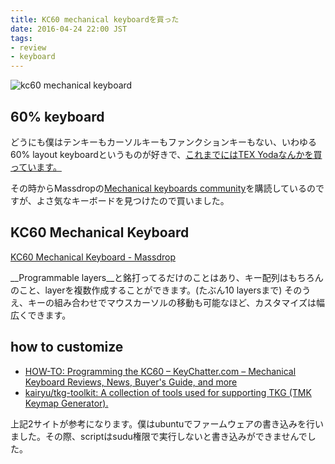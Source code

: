 ```yaml
---
title: KC60 mechanical keyboardを買った
date: 2016-04-24 22:00 JST
tags:
- review
- keyboard
---
```


![kc60 mechanical keyboard](2016/kc60-mechanical-keyboard.jpg)

## 60% keyboard
どうにも僕はテンキーもカーソルキーもファンクションキーもない、いわゆる60% layout keyboardというものが好きで、[これまでにはTEX Yodaなんかを買っています。](2015/tex-yoda-trackpoint-keyboard-assembly)

その時からMassdropの[Mechanical keyboards community](https://www.massdrop.com/mechanical-keyboards)を購読しているのですが、よさ気なキーボードを見つけたので買いました。

## KC60 Mechanical Keyboard
[KC60 Mechanical Keyboard - Massdrop](https://www.massdrop.com/buy/kc60-mechanical-keyboard)

__Programmable layers__と銘打ってるだけのことはあり、キー配列はもちろんのこと、layerを複数作成することができます。(たぶん10 layersまで)
そのうえ、キーの組み合わせでマウスカーソルの移動も可能なほど、カスタマイズは幅広くできます。

## how to customize
- [HOW-TO: Programming the KC60 – KeyChatter.com – Mechanical Keyboard Reviews, News, Buyer's Guide, and more](https://www.keychatter.com/2015/07/05/programming-the-kc60/)
- [kairyu/tkg-toolkit: A collection of tools used for supporting TKG (TMK Keymap Generator).](https://github.com/kairyu/tkg-toolkit)

上記2サイトが参考になります。僕はubuntuでファームウェアの書き込みを行いました。その際、scriptはsudu権限で実行しないと書き込みができませんでした。

